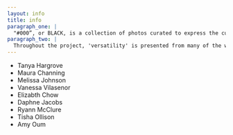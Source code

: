 ```yaml
---
layout: info
title: info
paragraph_one: |
  "#000”, or BLACK, is a collection of photos curated to express the cultural appreciation of the women owning their true self through their hair. Each woman presented in this series opened up about their hair journey exuding love and passion through each loop and coiled-strand as they worked toward a healthy relationship and understanding of their hair.
paragraph_two: |
  Throughout the project, 'versatility' is presented from many of the women and reflects my vision as to bring inspiration to those who are figuring out their path.
---
```


* Tanya Hargrove
* Maura Channing
* Melissa Johnson
* Vanessa Vilasenor
* Elizabth Chow
* Daphne Jacobs
* Ryann McClure
* Tisha Ollison
* Amy Oum